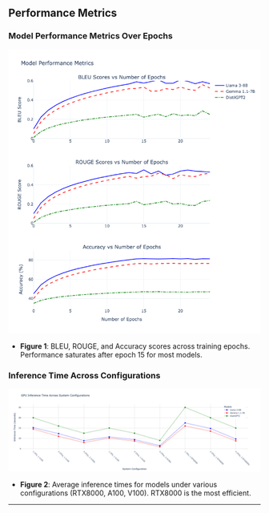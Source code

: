 ## Performance Metrics

### Model Performance Metrics Over Epochs
![Figure 1](results-images/newplot-v1.png)

- **Figure 1**: BLEU, ROUGE, and Accuracy scores across training epochs. Performance saturates after epoch 15 for most models.

### Inference Time Across Configurations
![Figure 2](results-images/newplot-v2.png)

- **Figure 2**: Average inference times for models under various configurations (RTX8000, A100, V100). RTX8000 is the most efficient.

---
